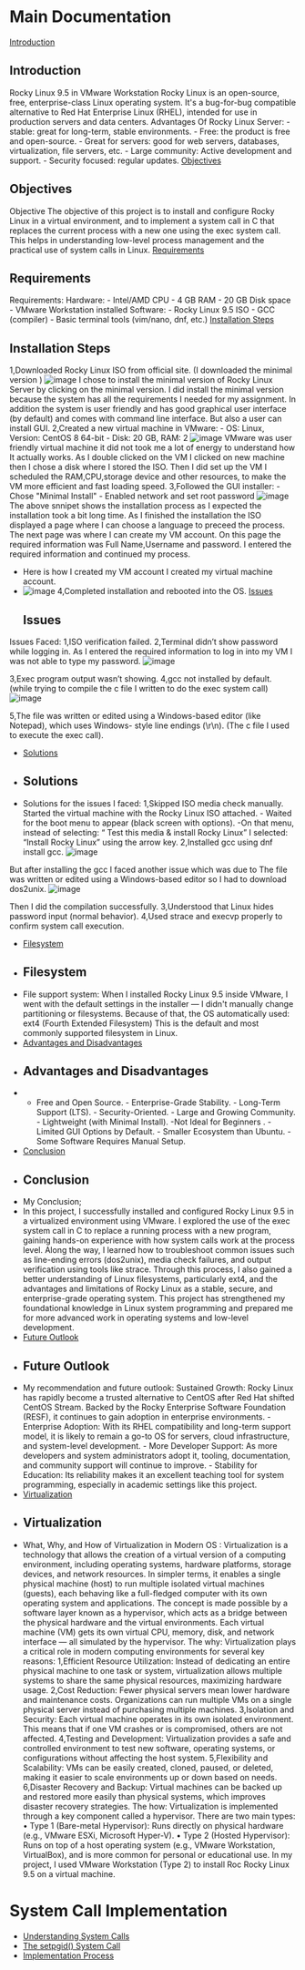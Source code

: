 # Main Documentation

 [Introduction](#introduction)
 ## Introduction
Rocky Linux 9.5 in VMware Workstation 
Rocky Linux is an open-source, free, enterprise-class Linux operating system. It's a bug-for-bug 
compatible alternative to Red Hat Enterprise Linux (RHEL), intended for use in production servers and 
data centers. 
Advantages Of Rocky Linux Server: - stable: great for long-term, stable environments. - Free: the product is free and open-source. - Great for servers: good for web servers, databases, virtualization, file servers, etc. - Large community: Active development and support. - Security focused: regular updates.
 [Objectives](#objectives)
 ## Objectives
Objective 
The objective of this project is to install and configure Rocky Linux in a virtual environment, and to 
implement a system call in C that replaces the current process with a new one using the exec system 
call. This helps in understanding low-level process management and the practical use of system calls in 
Linux. 
 [Requirements](#requirements)
 ## Requirements
 Requirements: 
Hardware: - Intel/AMD CPU - 4 GB RAM - 20 GB Disk space - VMware Workstation installed 
Software: - Rocky Linux 9.5 ISO - GCC (compiler) - Basic terminal tools (vim/nano, dnf, etc.) 
[Installation Steps](#installation-steps)
 ## Installation Steps
 1,Downloaded Rocky Linux ISO from official site. (I downloaded the minimal version )
 ![image](https://github.com/user-attachments/assets/9bd1bf92-30bb-4dc5-b5b4-68c8e3726348)
I chose to install the minimal version of Rocky Linux Server by clicking on the minimal version. I did 
install the minimal version because the system has all the requirements I needed for my assignment. In 
addition the system is user friendly and has good graphical user interface (by default) and comes with 
command line interface. But also a user can install GUI. 
2,Created a new virtual machine in VMware: - OS: Linux, Version: CentOS 8 64-bit - Disk: 20 GB, RAM: 2 
![image](https://github.com/user-attachments/assets/1712f7ac-a4fc-4c41-bdef-5df775af7ac8)
VMware was user friendly virtual machine it did not took me a lot of energy to understand how It 
actually works. As I double clicked on the VM I clicked on new machine then I chose a disk where I 
stored the ISO. Then I did set up the VM I scheduled the RAM,CPU,storage device and other 
resources, to make the VM more efficient and fast loading speed. 
3,Followed the GUI installer: - Chose "Minimal Install" - Enabled network and set root password 
![image](https://github.com/user-attachments/assets/99821fba-a6b6-4c69-bbb7-f60d198876e8)
The above snnipet shows the installation process as I expected the installation took a bit long time. As I 
finished the installation the ISO displayed a page where I can choose a language to preceed the process. 
The next page was where I can create my VM account. On this page the required information was Full 
Name,Username and password. I entered the required information and continued my process. 
- Here is how I created my VM account I created my virtual machine account.
- ![image](https://github.com/user-attachments/assets/706dce1e-002d-4b2a-8533-244e621970dd)
4,Completed installation and rebooted into the OS.
[Issues](#issues)
  ## Issues
 Issues Faced: 
1,ISO verification failed. 
2,Terminal didn’t show password while logging in. 
As I entered the required information to log in into my VM I was not able to type my password. 
![image](https://github.com/user-attachments/assets/87cd8ea9-e43b-47b9-a96c-839330908193)

3,Exec program output wasn’t showing. 
4,gcc not installed by default. (while trying to compile the c file I written to do the exec system call)
![image](https://github.com/user-attachments/assets/034119f8-f355-4267-9654-9360dbd20226)

5,The file was written or edited using a Windows-based editor (like Notepad), which uses Windows- 
style line endings (\r\n). (The c file I used to execute the exec call).
- [Solutions](#solutions)
- ## Solutions
- Solutions for the issues I faced: 
1,Skipped ISO media check manually. 
Started the virtual machine with the Rocky Linux ISO attached. - Waited for the boot menu to appear (black screen with options). -On that menu, instead of selecting: 
“ Test this media & install Rocky Linux” 
I selected: 
“Install Rocky Linux” 
using the arrow key. 
2,Installed gcc using dnf install gcc.
![image](https://github.com/user-attachments/assets/833f5a61-eb4b-431a-afb3-6ba3af70b105)

But after installing the gcc I faced another issue which was due to The file was written or edited using a 
Windows-based editor so I had to download dos2unix.
![image](https://github.com/user-attachments/assets/e5741873-07d3-4329-9133-50006f416524)

Then I did the compilation successfully. 
3,Understood that Linux hides password input (normal behavior). 
4,Used strace and execvp properly to confirm system call execution. 

- [Filesystem](#filesystem)
- ## Filesystem
- File support system: 
When I installed Rocky Linux 9.5 inside VMware, I went with the default settings in the installer — I 
didn't manually change partitioning or filesystems. Because of that, the OS automatically used: 
ext4 (Fourth Extended Filesystem) 
This is the default and most commonly supported filesystem in Linux.
- [Advantages and Disadvantages](#advantages-and-disadvantages)
- ## Advantages and Disadvantages
- - Free and Open Source. - Enterprise-Grade Stability. - Long-Term Support (LTS). - Security-Oriented. - Large and Growing Community. - Lightweight (with Minimal Install). 
-Not Ideal for Beginners . - Limited GUI Options by Default. - Smaller Ecosystem than Ubuntu. - Some Software Requires Manual Setup. 
- [Conclusion](#conclusion)
- ## Conclusion
- My Conclusion;
- In this project, I successfully installed and configured Rocky Linux 9.5 in a virtualized environment 
using VMware. I explored the use of the exec system call in C to replace a running process with a 
new program, gaining hands-on experience with how system calls work at the process level. Along the 
way, I learned how to troubleshoot common issues such as line-ending errors (dos2unix), media 
check failures, and output verification using tools like strace. Through this process, I also gained a 
better understanding of Linux filesystems, particularly ext4, and the advantages and limitations of 
Rocky Linux as a stable, secure, and enterprise-grade operating system. This project has strengthened 
my foundational knowledge in Linux system programming and prepared me for more advanced work 
in operating systems and low-level development. 
- [Future Outlook](#future-outlook)
- ## Future Outlook
- My recommendation and future outlook: 
Sustained Growth: Rocky Linux has rapidly become a trusted alternative to CentOS after Red Hat 
shifted CentOS Stream. Backed by the Rocky Enterprise Software Foundation (RESF), it continues 
to gain adoption in enterprise environments. - Enterprise Adoption: With its RHEL compatibility and long-term support model, it is likely to 
remain a go-to OS for servers, cloud infrastructure, and system-level development. - More Developer Support: As more developers and system administrators adopt it, tooling, 
documentation, and community support will continue to improve. - Stability for Education: Its reliability makes it an excellent teaching tool for system programming, especially in academic settings like this project. 
- [Virtualization](#virtualization)
- ## Virtualization
- What, Why, and How of Virtualization in Modern OS : 
Virtualization is a technology that allows the creation of a virtual version of a computing environment, 
including operating systems, hardware platforms, storage devices, and network resources. In simpler 
terms, it enables a single physical machine (host) to run multiple isolated virtual machines (guests), 
each behaving like a full-fledged computer with its own operating system and applications. 
The concept is made possible by a software layer known as a hypervisor, which acts as a bridge 
between the physical hardware and the virtual environments. Each virtual machine (VM) gets its own 
virtual CPU, memory, disk, and network interface — all simulated by the hypervisor. 
The why: 
Virtualization plays a critical role in modern computing environments for several key reasons: 
1,Efficient Resource Utilization: Instead of dedicating an entire physical machine to one task or 
system, virtualization allows multiple systems to share the same physical resources, maximizing 
hardware usage. 
2,Cost Reduction: Fewer physical servers mean lower hardware and maintenance costs. Organizations 
can run multiple VMs on a single physical server instead of purchasing multiple machines. 
3,Isolation and Security: Each virtual machine operates in its own isolated environment. This means 
that if one VM crashes or is compromised, others are not affected. 
4,Testing and Development: Virtualization provides a safe and controlled environment to test new 
software, operating systems, or configurations without affecting the host system. 
5,Flexibility and Scalability: VMs can be easily created, cloned, paused, or deleted, making it easier 
to scale environments up or down based on needs. 
6,Disaster Recovery and Backup: Virtual machines can be backed up and restored more easily than 
physical systems, which improves disaster recovery strategies. 
The how: 
Virtualization is implemented through a key component called a hypervisor. There are two main types: 
• Type 1 (Bare-metal Hypervisor): Runs directly on physical hardware (e.g., VMware ESXi, 
Microsoft Hyper-V). 
• Type 2 (Hosted Hypervisor): Runs on top of a host operating system (e.g., VMware 
Workstation, VirtualBox), and is more common for personal or educational use. 
In my project, I used VMware Workstation (Type 2) to install Roc Rocky Linux 9.5 on a virtual machine.

# System Call Implementation

- [Understanding System Calls](#understanding-system-calls)
- [The setpgid() System Call](#the-setpgid-system-call)
- [Implementation Process](#implementation-process)


